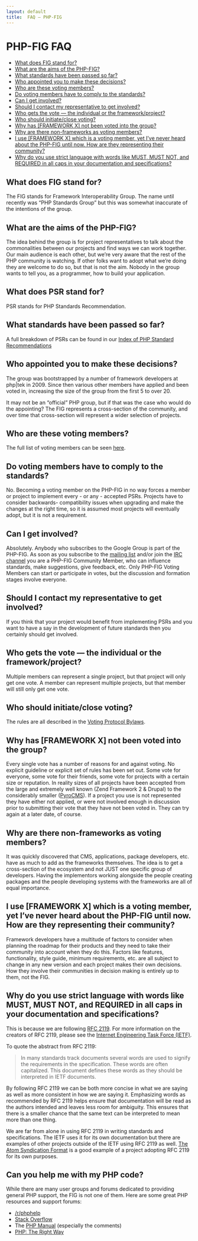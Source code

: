 ```yaml
---
layout: default
title:  FAQ — PHP-FIG
---
```

# PHP-FIG FAQ

- [What does FIG stand for?](#what-does-fig-stand-for)
- [What are the aims of the PHP-FIG?](#what-are-the-aims-of-the-php-fig)
- [What standards have been passed so far?](#what-standards-have-been-passed-so-far)
- [Who appointed you to make these decisions?](#who-appointed-you-to-make-these-decisions)
- [Who are these voting members?](#who-are-these-voting-members)
- [Do voting members have to comply to the standards?](#do-voting-members-have-to-comply-to-the-standards)
- [Can I get involved?](#can-i-get-involved)
- [Should I contact my representative to get involved?](#should-i-contact-my-representative-to-get-involved)
- [Who gets the vote — the individual or the framework/project?](#who-gets-the-vote--the-individual-or-the-frameworkproject)
- [Who should initiate/close voting?](#who-should-initiateclose-voting)
- [Why has [FRAMEWORK X] not been voted into the group?](#why-has-framework-x-not-been-voted-into-the-group)
- [Why are there non-frameworks as voting members?](#why-are-there-non-frameworks-as-voting-members)
- [I use [FRAMEWORK X] which is a voting member, yet I’ve never heard about the PHP-FIG until now. How are they representing their community?](#i-use-framework-x-which-is-a-voting-member-yet-ive-never-heard-about-the-php-fig-until-now-how-are-they-representing-their-community)
- [Why do you use strict language with words like MUST, MUST NOT, and REQUIRED in all caps in your documentation and specifications?](#why-do-you-use-strict-language-with-words-like-must-must-not-and-required-in-all-caps-in-your-documentation-and-specifications)


## <a id="what-does-fig-stand-for"></a>What does FIG stand for?

The FIG stands for Framework Interoperability Group. The name until recently was
“PHP Standards Group” but this was somewhat inaccurate of the intentions of the
group.


## <a id="what-are-the-aims-of-the-php-fig"></a>What are the aims of the PHP-FIG?

The idea behind the group is for project representatives to talk about the
commonalities between our projects and find ways we can work together. Our main
audience is each other, but we’re very aware that the rest of the PHP community
is watching. If other folks want to adopt what we’re doing they are welcome to
do so, but that is not the aim. Nobody in the group wants to tell you, as a programmer,
how to build your application.

## What does PSR stand for?

PSR stands for PHP Standards Recommendation.

## <a id="what-standards-have-been-passed-so-far"></a>What standards have been passed so far?

<p>A full breakdown of PSRs can be found in our <a href="/psr">Index of PHP Standard Recommendations</a></p>


## <a id="who-appointed-you-to-make-these-decisions"></a>Who appointed you to make these decisions?

The group was bootstrapped by a number of framework developers at php|tek in 2009.
Since then various other members have applied and been voted in, increasing the size
of the group from the first 5 to over 20.

It may not be an “official” PHP group, but if that was the case who would do the appointing?
The FIG represents a cross-section of the community, and over time that cross-section
will represent a wider selection of projects.


## <a id="who-are-these-voting-members"></a>Who are these voting members?

The full list of voting members can be seen [here](https://github.com/php-fig/fig-standards#voting-members).


## <a id="do-voting-members-have-to-comply-to-the-standards"></a>Do voting members have to comply to the standards?

No. Becoming a voting member on the PHP-FIG in no way forces a member or project
to implement every - or any - accepted PSRs. Projects have to consider backwards-
compatibility issues when upgrading and make the changes at the right time, so it
is assumed most projects will eventually adopt, but it is not a requirement.


## <a id="can-i-get-involved"></a>Can I get involved?

Absolutely. Anybody who subscribes to the Google Group is part of the PHP-FIG.
As soon as you subscribe to the [mailing list][mailing] and/or join the
[IRC channel][irc] you are a PHP-FIG Community Member, who
can influence standards, make suggestions, give feedback, etc. Only PHP-FIG Voting
Members can start or participate in votes, but the discussion and formation stages
involve everyone.

  [mailing]: http://groups.google.com/group/php-fig/
  [irc]: /irc/


## <a id="should-i-contact-my-representative-to-get-involved"></a>Should I contact my representative to get involved?

If you think that your project would benefit from implementing PSRs and you want
to have a say in the development of future standards then you certainly should
get involved.


## <a id="who-gets-the-vote--the-individual-or-the-frameworkproject"></a>Who gets the vote — the individual or the framework/project?

Multiple members can represent a single project, but that project will only get
one vote. A member can represent multiple projects, but that member will still
only get one vote.


## <a id="who-should-initiateclose-voting"></a>Who should initiate/close voting?

The rules are all described in the [Voting Protocol Bylaws][bylaws].

 [bylaws]: https://github.com/php-fig/fig-standards/blob/master/bylaws/001-voting-protocol.md


## <a id="why-has-framework-x-not-been-voted-into-the-group"></a>Why has [FRAMEWORK X] not been voted into the group?

Every single vote has a number of reasons for and against voting. No explicit
guideline or explicit set of rules has been set out. Some vote for everyone,
some vote for their friends, some vote for projects with a certain size or
reputation. In reality sizes of all projects have been accepted from the large
and extremely well known (Zend Framework 2 & Drupal) to the considerably smaller
([PyroCMS](http://pyrocms.com/)). If a project you use is not represented they
have either not applied, or were not involved enough in discussion prior to
submitting their vote that they have not been voted in. They can try again at a
later date, of course.


## <a id="why-are-there-non-frameworks-as-voting-members"></a>Why are there non-frameworks as voting members?

It was quickly discovered that CMS, applications, package developers, etc. have
as much to add as the frameworks themselves. The idea is to get a cross-section
of the ecosystem and not JUST one specific group of developers. Having the
implementors working alongside the people creating packages and the people
developing systems with the frameworks are all of equal importance.


## <a id="i-use-framework-x-which-is-a-voting-member-yet-ive-never-heard-about-the-php-fig-until-now-how-are-they-representing-their-community"></a>I use [FRAMEWORK X] which is a voting member, yet I’ve never heard about the PHP-FIG until now. How are they representing their community?

Framework developers have a multitude of factors to consider when planning the
roadmap for their products and they need to take their community into account
when they do this. Factors like features, functionality, style guide, minimum
requirements, etc. are all subject to change in any new version and each project
makes their own decisions. How they involve their communities in decision making
is entirely up to them, not the FIG.


## <a id="why-do-you-use-strict-language-with-words-like-must-must-not-and-required-in-all-caps-in-your-documentation-and-specifications"></a>Why do you use strict language with words like MUST, MUST NOT, and REQUIRED in all caps in your documentation and specifications?

This is because we are following [RFC 2119](http://www.ietf.org/rfc/rfc2119.txt).
For more information on the creators of RFC 2119, please see the [Internet
Engineering Task Force (IETF)](http://www.ietf.org/).

To quote the abstract from RFC 2119:

> In many standards track documents several words are used to signify the
> requirements in the specification.  These words are often capitalized. This
> document defines these words as they should be interpreted in IETF documents.

By following RFC 2119 we can be both more concise in what we are saying as well
as more consistent in how we are saying it. Emphasizing words as recommended by
RFC 2119 helps ensure that documentation will be read as the authors intended
and leaves less room for ambiguity. This ensures that there is a smaller chance
that the same text can be interpreted to mean more than one thing.

We are far from alone in using RFC 2119 in writing standards and specifications.
The IETF uses it for its own documentation but there are examples of other
projects outside of the IETF using RFC 2119 as well.
[The Atom Syndication Format](http://www.atomenabled.org/developers/syndication/atom-format-spec.php)
is a good example of a project adopting RFC 2119 for its own purposes.


## Can you help me with my PHP code?

While there are many user groups and forums dedicated to providing general
PHP support, the FIG is not one of them. Here are some great PHP resources
and support forums:

 * [/r/phphelp](http://www.reddit.com/r/phphelp)
 * [Stack Overflow](http://stackoverflow.com/questions/tagged/php)
 * The [PHP Manual](http://php.net/manual/) (especially the comments)
 * [PHP: The Right Way](http://www.phptherightway.com)
